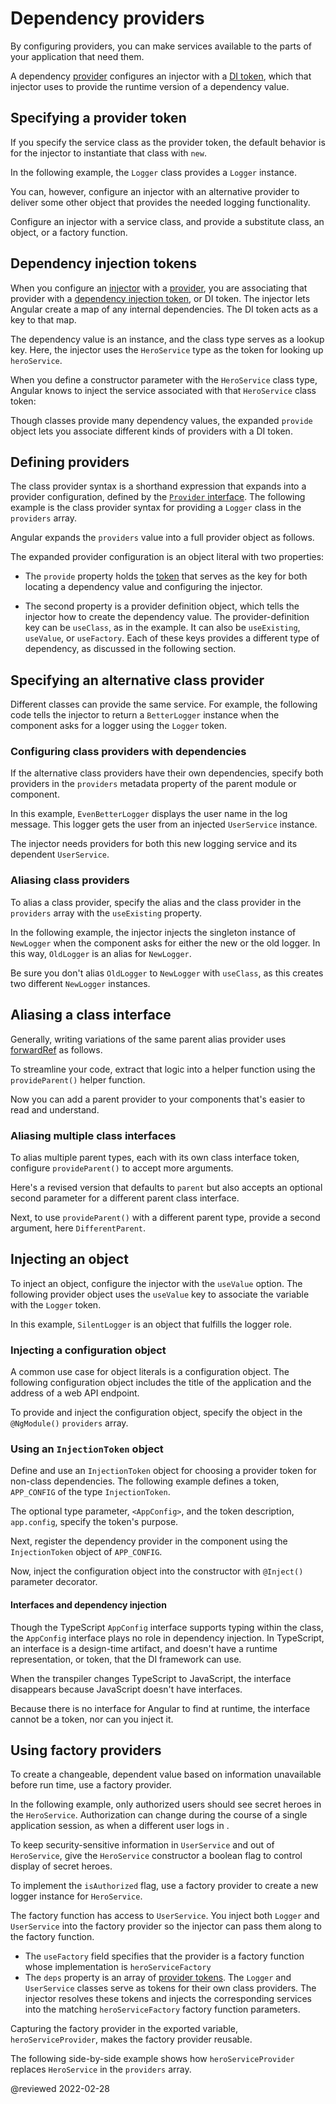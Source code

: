 # Dependency providers

By configuring providers, you can make services available to the parts of your application that need them.

A dependency [provider](guide/glossary#provider) configures an injector with a [DI token](guide/glossary#di-token), which that injector uses to provide the runtime version of a dependency value.

## Specifying a provider token

If you specify the service class as the provider token, the default behavior is for the injector to instantiate that class with `new`.

In the following example, the `Logger` class provides a `Logger` instance.

<code-example path="dependency-injection/src/app/providers.component.ts" region="providers-logger"></code-example>

You can, however, configure an injector with an alternative provider to deliver some other object that provides the needed logging functionality.

Configure an injector with a service class, and provide a substitute class, an object, or a factory function.

<a id="token"></a>
<a id="injection-token"></a>

## Dependency injection tokens

When you configure an [injector](guide/glossary#injector) with a [provider](guide/glossary#provider), you are associating that provider with a [dependency injection token](guide/glossary#di-token), or DI token.
The injector lets Angular create a map of any internal dependencies.
The DI token acts as a key to that map.

The dependency value is an instance, and the class type serves as a lookup key.
Here, the injector uses the `HeroService` type as the token for looking up `heroService`.

<code-example header="src/app/injector.component.ts" path="dependency-injection/src/app/injector.component.ts" region="get-hero-service"></code-example>

When you define a constructor parameter with the `HeroService` class type, Angular knows to inject the service associated with that `HeroService` class token:

<code-example header="src/app/heroes/hero-list.component.ts" path="dependency-injection/src/app/heroes/hero-list.component.ts" region="ctor-signature"></code-example>

Though classes provide many dependency values, the expanded `provide` object lets you associate different kinds of providers with a DI token.

<a id="provide"></a>

## Defining providers

The class provider syntax is a shorthand expression that expands into a provider configuration, defined by the [`Provider` interface](api/core/Provider).
The following example is the class provider syntax for providing a `Logger` class in the `providers` array.

<code-example path="dependency-injection/src/app/providers.component.ts" region="providers-logger"></code-example>

Angular expands the `providers` value into a full provider object as follows.

<code-example path="dependency-injection/src/app/providers.component.ts" region="providers-3" ></code-example>

The expanded provider configuration is an object literal with two properties:

* The `provide` property holds the [token](#token) that serves as the key for both locating a dependency value and configuring the injector.

* The second property is a provider definition object, which tells the injector how to create the dependency value.
  The provider-definition key can be `useClass`, as in the example.
  It can also be `useExisting`, `useValue`, or `useFactory`.
  Each of these keys provides a different type of dependency, as discussed in the following section.

<a id="class-provider"></a>

## Specifying an alternative class provider

Different classes can provide the same service.
For example, the following code tells the injector to return a `BetterLogger` instance when the component asks for a logger using the `Logger` token.

<code-example path="dependency-injection/src/app/providers.component.ts" region="providers-4" ></code-example>

<a id="class-provider-dependencies"></a>

### Configuring class providers with dependencies

If the alternative class providers have their own dependencies, specify both providers in the `providers` metadata property of the parent module or component.

<code-example path="dependency-injection/src/app/providers.component.ts" region="providers-5"></code-example>

In this example, `EvenBetterLogger` displays the user name in the log message.
This logger gets the user from an injected `UserService` instance.

<code-example path="dependency-injection/src/app/providers.component.ts" region="EvenBetterLogger"></code-example>

The injector needs providers for both this new logging service and its dependent `UserService`.

<a id="aliased-class-providers"></a>

### Aliasing class providers

To alias a class provider, specify the alias and the class provider in the `providers` array with the `useExisting` property.

In the following example, the injector injects the singleton instance of `NewLogger` when the component asks for either the new or the old logger.
In this way, `OldLogger` is an alias for `NewLogger`.

<code-example path="dependency-injection/src/app/providers.component.ts" region="providers-6b"></code-example>

Be sure you don't alias `OldLogger` to `NewLogger` with `useClass`, as this creates two different `NewLogger` instances.

<a id="provideparent"></a>

## Aliasing a class interface

Generally, writing variations of the same parent alias provider uses [forwardRef](guide/dependency-injection-in-action#forwardref) as follows.

<code-example header="dependency-injection-in-action/src/app/parent-finder.component.ts" path="dependency-injection-in-action/src/app/parent-finder.component.ts" region="alex-providers"></code-example>

To streamline your code, extract that logic into a helper function using the `provideParent()` helper function.

<code-example header="dependency-injection-in-action/src/app/parent-finder.component.ts" path="dependency-injection-in-action/src/app/parent-finder.component.ts" region="provide-the-parent"></code-example>

Now you can add a parent provider to your components that's easier to read and understand.

<code-example header="dependency-injection-in-action/src/app/parent-finder.component.ts" path="dependency-injection-in-action/src/app/parent-finder.component.ts" region="alice-providers"></code-example>

### Aliasing multiple class interfaces

To alias multiple parent types, each with its own class interface token, configure `provideParent()` to accept more arguments.

Here's a revised version that defaults to `parent` but also accepts an optional second parameter for a different parent class interface.

<code-example header="dependency-injection-in-action/src/app/parent-finder.component.ts" path="dependency-injection-in-action/src/app/parent-finder.component.ts" region="provide-parent"></code-example>

Next, to use `provideParent()` with a different parent type, provide a second argument, here `DifferentParent`.

<code-example header="dependency-injection-in-action/src/app/parent-finder.component.ts" path="dependency-injection-in-action/src/app/parent-finder.component.ts" region="beth-providers"></code-example>

<a id="value-provider"></a>

## Injecting an object

To inject an object, configure the injector with the `useValue` option.
The following provider object uses the `useValue` key to associate the variable with the `Logger` token.

<code-example path="dependency-injection/src/app/providers.component.ts" region="providers-7"></code-example>

In this example, `SilentLogger` is an object that fulfills the logger role.

<code-example path="dependency-injection/src/app/providers.component.ts" region="silent-logger"></code-example>

<a id="non-class-dependencies"></a>

### Injecting a configuration object

A common use case for object literals is a configuration object.
The following configuration object includes the title of the application and the address of a web API endpoint.

<code-example header="src/app/app.config.ts (excerpt)" path="dependency-injection/src/app/app.config.ts" region="config"></code-example>

To provide and inject the configuration object, specify the object in the `@NgModule()` `providers` array.

<code-example header="src/app/app.module.ts (providers)" path="dependency-injection/src/app/app.module.ts" region="providers"></code-example>

<a id="injectiontoken"></a>

### Using an `InjectionToken` object

Define and use an `InjectionToken` object for choosing a provider token for non-class dependencies.
The following example defines a token, `APP_CONFIG` of the type `InjectionToken`.

<code-example header="src/app/app.config.ts" path="dependency-injection/src/app/app.config.ts" region="token"></code-example>

The optional type parameter, `<AppConfig>`, and the token description, `app.config`, specify the token's purpose.

Next, register the dependency provider in the component using the `InjectionToken` object of `APP_CONFIG`.

<code-example header="src/app/providers.component.ts" path="dependency-injection/src/app/providers.component.ts" region="providers-9"></code-example>

Now, inject the configuration object into the constructor with `@Inject()` parameter decorator.

<code-example header="src/app/app.component.ts" path="dependency-injection/src/app/app.component.2.ts" region="ctor"></code-example>

<a id="di-and-interfaces"></a>

#### Interfaces and dependency injection

Though the TypeScript `AppConfig` interface supports typing within the class, the `AppConfig` interface plays no role in dependency injection.
In TypeScript, an interface is a design-time artifact, and doesn't have a runtime representation, or token, that the DI framework can use.

When the transpiler changes TypeScript to JavaScript, the interface disappears because JavaScript doesn't have interfaces.

Because there is no interface for Angular to find at runtime, the interface cannot be a token, nor can you inject it.

<code-example path="dependency-injection/src/app/providers.component.ts" region="providers-9-interface"></code-example>

<code-example path="dependency-injection/src/app/providers.component.ts" region="provider-9-ctor-interface"></code-example>

<a id="factory-provider"></a>
<a id="factory-providers"></a>

## Using factory providers

To create a changeable, dependent value based on information unavailable before run time, use a factory provider.

In the following example, only authorized users should see secret heroes in the `HeroService`.
Authorization can change during the course of a single application session, as when a different user logs in .

To keep security-sensitive information in `UserService` and out of `HeroService`, give the `HeroService` constructor a boolean flag to control display of secret heroes.

<code-example header="src/app/heroes/hero.service.ts (excerpt)" path="dependency-injection/src/app/heroes/hero.service.ts" region="internals"></code-example>

To implement the `isAuthorized` flag, use a factory provider to create a new logger instance for `HeroService`.

<code-example header="src/app/heroes/hero.service.provider.ts (excerpt)" path="dependency-injection/src/app/heroes/hero.service.provider.ts" region="factory"></code-example>

The factory function has access to `UserService`.
You inject both `Logger` and `UserService` into the factory provider so the injector can pass them along to the factory function.

<code-example header="src/app/heroes/hero.service.provider.ts (excerpt)" path="dependency-injection/src/app/heroes/hero.service.provider.ts" region="provider"></code-example>

* The `useFactory` field specifies that the provider is a factory function whose implementation is `heroServiceFactory`
* The `deps` property is an array of [provider tokens](#token).
  The `Logger` and `UserService` classes serve as tokens for their own class providers.
  The injector resolves these tokens and injects the corresponding services into the matching `heroServiceFactory` factory function parameters.

Capturing the factory provider in the exported variable, `heroServiceProvider`, makes the factory provider reusable.

The following side-by-side example shows how `heroServiceProvider` replaces `HeroService` in the `providers` array.

<code-tabs>
    <code-pane header="src/app/heroes/heroes.component (v3)" path="dependency-injection/src/app/heroes/heroes.component.ts"></code-pane>
    <code-pane header="src/app/heroes/heroes.component (v2)" path="dependency-injection/src/app/heroes/heroes.component.1.ts"></code-pane>
</code-tabs>

<!-- links -->

<!-- external links -->

<!-- end links -->

@reviewed 2022-02-28

